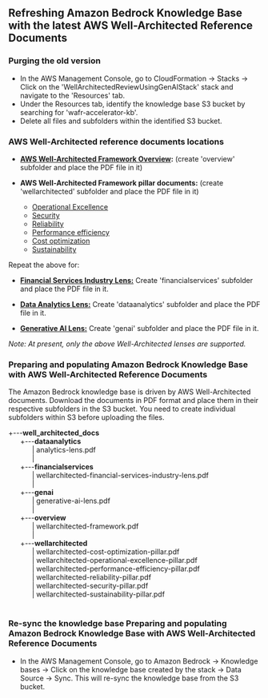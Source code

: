 ## Refreshing Amazon Bedrock Knowledge Base with the latest AWS Well-Architected Reference Documents 

### Purging the old version

* In the AWS Management Console, go to CloudFormation -> Stacks -> Click on the 'WellArchitectedReviewUsingGenAIStack' stack and navigate to the 'Resources' tab.
* Under the Resources tab, identify the knowledge base S3 bucket by searching for 'wafr-accelerator-kb'.
* Delete all files and subfolders within the identified S3 bucket.

### AWS Well-Architected reference documents locations

* **[AWS Well-Architected Framework Overview](https://docs.aws.amazon.com/pdfs/wellarchitected/latest/framework/wellarchitected-framework.pdf):** (create 'overview' subfolder and place the PDF file in it)

* **AWS Well-Architected Framework pillar documents:** (create 'wellarchitected' subfolder and place the PDF file in it)
 
	* [Operational Excellence](https://docs.aws.amazon.com/pdfs/wellarchitected/latest/operational-excellence-pillar/wellarchitected-operational-excellence-pillar.pdf)
	* [Security](https://docs.aws.amazon.com/pdfs/wellarchitected/latest/security-pillar/wellarchitected-security-pillar.pdf)
	* [Reliability](https://docs.aws.amazon.com/pdfs/wellarchitected/latest/reliability-pillar/wellarchitected-reliability-pillar.pdf)
	* [Performance efficiency](https://docs.aws.amazon.com/pdfs/wellarchitected/latest/performance-efficiency-pillar/wellarchitected-performance-efficiency-pillar.pdf)
	* [Cost optimization](https://docs.aws.amazon.com/pdfs/wellarchitected/latest/cost-optimization-pillar/wellarchitected-cost-optimization-pillar.pdf)
	* [Sustainability](https://docs.aws.amazon.com/pdfs/wellarchitected/latest/sustainability-pillar/wellarchitected-sustainability-pillar.pdf)

Repeat the above for:<br/>
 
* **[Financial Services Industry Lens:](https://docs.aws.amazon.com/pdfs/wellarchitected/latest/financial-services-industry-lens/wellarchitected-financial-services-industry-lens.pdf)** Create 'financialservices' subfolder and place the PDF file in it. 

* **[Data Analytics Lens:](https://docs.aws.amazon.com/pdfs/wellarchitected/latest/analytics-lens/analytics-lens.pdf)**  Create 'dataanalytics' subfolder and place the PDF file in it. 

* **[Generative AI Lens:](https://docs.aws.amazon.com/pdfs/wellarchitected/latest/generative-ai-lens/generative-ai-lens.pdf)**  Create 'genai' subfolder and place the PDF file in it.  

*Note: At present, only the above Well-Architected lenses are supported.*
  
### Preparing and populating Amazon Bedrock Knowledge Base with AWS Well-Architected Reference Documents

The Amazon Bedrock knowledge base is driven by AWS Well-Architected documents. Download the documents in PDF format and place them in their respective subfolders in the S3 bucket. You need to create individual subfolders within S3 before uploading the files. 

+---**well_architected_docs**<br/> 
&nbsp;&nbsp;&nbsp;&nbsp;&nbsp;&nbsp;+---**dataanalytics**<br/> 
&nbsp;&nbsp;&nbsp;&nbsp;&nbsp;&nbsp;&nbsp;&nbsp;&nbsp;&nbsp;&nbsp;&nbsp;|       analytics-lens.pdf<br/> 
&nbsp;&nbsp;&nbsp;&nbsp;&nbsp;&nbsp;&nbsp;&nbsp;&nbsp;&nbsp;&nbsp;&nbsp;|<br/> 
&nbsp;&nbsp;&nbsp;&nbsp;&nbsp;&nbsp;+---**financialservices**<br/> 
&nbsp;&nbsp;&nbsp;&nbsp;&nbsp;&nbsp;&nbsp;&nbsp;&nbsp;&nbsp;&nbsp;&nbsp;|       wellarchitected-financial-services-industry-lens.pdf<br/> 
&nbsp;&nbsp;&nbsp;&nbsp;&nbsp;&nbsp;&nbsp;&nbsp;&nbsp;&nbsp;&nbsp;&nbsp;|<br/> 
&nbsp;&nbsp;&nbsp;&nbsp;&nbsp;&nbsp;+---**genai**<br/> 
&nbsp;&nbsp;&nbsp;&nbsp;&nbsp;&nbsp;&nbsp;&nbsp;&nbsp;&nbsp;&nbsp;&nbsp;|       generative-ai-lens.pdf<br/> 
&nbsp;&nbsp;&nbsp;&nbsp;&nbsp;&nbsp;&nbsp;&nbsp;&nbsp;&nbsp;&nbsp;&nbsp;|<br/> 
&nbsp;&nbsp;&nbsp;&nbsp;&nbsp;&nbsp;+---**overview**<br/> 
&nbsp;&nbsp;&nbsp;&nbsp;&nbsp;&nbsp;&nbsp;&nbsp;&nbsp;&nbsp;&nbsp;&nbsp;|       wellarchitected-framework.pdf<br/> 
&nbsp;&nbsp;&nbsp;&nbsp;&nbsp;&nbsp;&nbsp;&nbsp;&nbsp;&nbsp;&nbsp;&nbsp;|<br/> 
&nbsp;&nbsp;&nbsp;&nbsp;&nbsp;&nbsp;+---**wellarchitected**<br/> 
&nbsp;&nbsp;&nbsp;&nbsp;&nbsp;&nbsp;&nbsp;&nbsp;&nbsp;&nbsp;&nbsp;&nbsp;|        wellarchitected-cost-optimization-pillar.pdf<br/> 
&nbsp;&nbsp;&nbsp;&nbsp;&nbsp;&nbsp;&nbsp;&nbsp;&nbsp;&nbsp;&nbsp;&nbsp;|        wellarchitected-operational-excellence-pillar.pdf<br/> 
&nbsp;&nbsp;&nbsp;&nbsp;&nbsp;&nbsp;&nbsp;&nbsp;&nbsp;&nbsp;&nbsp;&nbsp;|        wellarchitected-performance-efficiency-pillar.pdf<br/> 
&nbsp;&nbsp;&nbsp;&nbsp;&nbsp;&nbsp;&nbsp;&nbsp;&nbsp;&nbsp;&nbsp;&nbsp;|        wellarchitected-reliability-pillar.pdf<br/> 
&nbsp;&nbsp;&nbsp;&nbsp;&nbsp;&nbsp;&nbsp;&nbsp;&nbsp;&nbsp;&nbsp;&nbsp;|        wellarchitected-security-pillar.pdf<br/> 
&nbsp;&nbsp;&nbsp;&nbsp;&nbsp;&nbsp;&nbsp;&nbsp;&nbsp;&nbsp;&nbsp;&nbsp;|        wellarchitected-sustainability-pillar.pdf<br/> 
 <br/> 


### Re-sync the knowledge base Preparing and populating Amazon Bedrock Knowledge Base with AWS Well-Architected Reference Documents

* In the AWS Management Console, go to Amazon Bedrock -> Knowledge bases -> Click on the knowledge base created by the stack -> Data Source -> Sync. This will re-sync the knowledge base from the S3 bucket. <br/> 
  